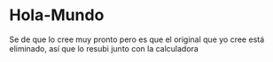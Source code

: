 # Hola-Mundo
Se de que lo cree muy pronto pero es que el original que yo cree está eliminado, así que lo resubi junto con la calculadora 
